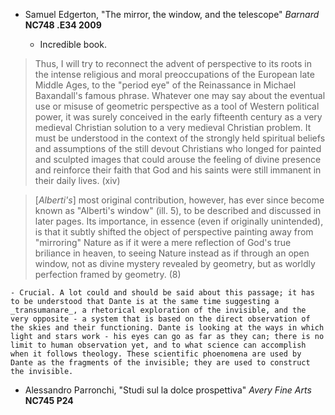 - Samuel Edgerton, "The mirror, the window, and the telescope" _Barnard_ __NC748 .E34 2009__

	- Incredible book.

> Thus, I will try to reconnect the advent of perspective to its roots in the intense religious and moral preoccupations of the European late Middle Ages, to the "period eye" of the Reinassance in Michael Baxandall's famous phrase. Whatever one may say about the eventual use or misuse of geometric perspective as a tool of Western political power, it was surely conceived in the early fifteenth century as a very medieval Christian solution to a very medieval Christian problem. It must be understood in the context of the strongly held spiritual beliefs and assumptions of the still devout Christians who longed for painted and sculpted images that could arouse the feeling of divine presence and reinforce their faith that God and his saints were still immanent in their daily lives. (xiv)

> [_Alberti's_] most original contribution, however, has ever since become known as "Alberti's window" (ill. 5), to be described and discussed in later pages. Its importance, in essence (even if originally unintended), is that it subtly shifted the object of perspective painting away from "mirroring" Nature as if it were a mere reflection of God's true briliance in heaven, to seeing Nature instead as if through an open window, not as divine mystery revealed by geometry, but as worldly perfection framed by geometry. (8)

	- Crucial. A lot could and should be said about this passage; it has to be understood that Dante is at the same time suggesting a _transumanare_, a rhetorical exploration of the invisible, and the very opposite - a system that is based on the direct observation of the skies and their functioning. Dante is looking at the ways in which light and stars work - his eyes can go as far as they can; there is no limit to human observation yet, and to what science can accomplish when it follows theology. These scientific phoenomena are used by Dante as the fragments of the invisible; they are used to construct the invisible.

- Alessandro Parronchi, "Studi sul la dolce prospettiva" _Avery Fine Arts_ __NC745 P24__
